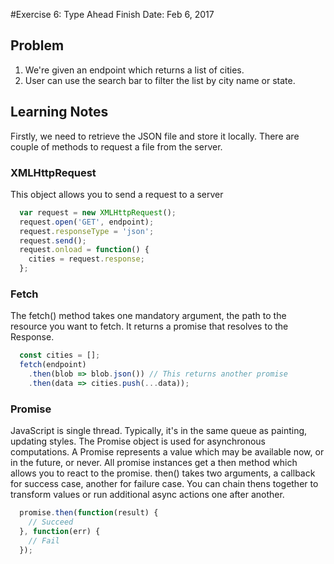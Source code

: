 #Exercise 6: Type Ahead
Finish Date: Feb 6, 2017

## Problem

1. We're given an endpoint which returns a list of cities.
2. User can use the search bar to filter the list by city name or state.

## Learning Notes

Firstly, we need to retrieve the JSON file and store it locally.
There are couple of methods to request a file from the server.

### XMLHttpRequest

This object allows you to send a request to a server
  ``` JavaScript
    var request = new XMLHttpRequest();
    request.open('GET', endpoint);
    request.responseType = 'json';
    request.send();
    request.onload = function() {
      cities = request.response;
    };
  ```

### Fetch

The fetch() method takes one mandatory argument, the path to the resource you want to fetch.
It returns a promise that resolves to the Response.
  ``` JavaScript
    const cities = [];
    fetch(endpoint)
      .then(blob => blob.json()) // This returns another promise
      .then(data => cities.push(...data));
  ```

### Promise

JavaScript is single thread. Typically, it's in the same queue as painting, updating styles. The Promise object is used for asynchronous computations. A Promise represents a value which may be available now, or in the future, or never. All promise instances get a then method which allows you to react to the promise. then() takes two arguments, a callback for success case, another for failure case.
You can chain thens together to transform values or run additional async actions one after another.
``` JavaScript
  promise.then(function(result) {
    // Succeed
  }, function(err) {
    // Fail
  });
```
